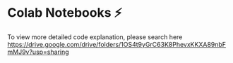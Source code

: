 # Colab Notebooks ⚡
To view more detailed code explanation, please search here 
https://drive.google.com/drive/folders/1OS4t9yGrC63K8PhevxKKXA89nbFmMJ9v?usp=sharing
